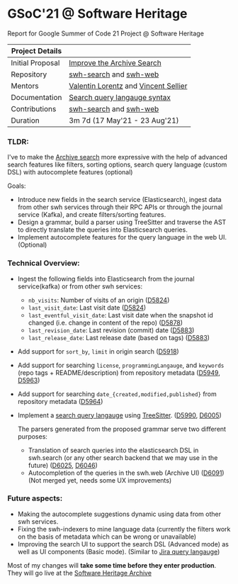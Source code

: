 # GSoC'21 @ Software Heritage
Report for Google Summer of Code 21 Project @ Software Heritage

| Project Details|  |
|---	|---	|
|Initial Proposal|  [Improve the Archive Search](https://docs.google.com/document/d/1pEpm7eHnTO3feNmCShuWkOCVFzo-9l2dMrja_OdjyO4/edit)|
|Repository|[swh-search](https://forge.softwareheritage.org/source/swh-search/) and [swh-web](https://forge.softwareheritage.org/source/swh-web/)|
|Mentors| [Valentin Lorentz](https://github.com/Progval) and [Vincent Sellier](https://github.com/vsellier)|
|Documentation|[Search query langauge syntax](https://docs.softwareheritage.org/devel/swh-search/query-language.html)|
|Contributions| [swh-search](https://github.com/SoftwareHeritage/swh-search/commits?author=KShivendu) and [swh-web](https://github.com/SoftwareHeritage/swh-web/commits?author=KShivendu)|
|Duration| 3m 7d (17 May'21 - 23 Aug'21)|

### TLDR:
I've to make the [Archive search](http://archive.softwareheritage.org/) more expressive with the help of advanced search features like filters, sorting options, search query language (custom DSL) with autocomplete features (optional)

Goals:
- Introduce new fields in the search service (Elasticsearch), ingest data from other swh services through their RPC APIs or through the journal service (Kafka), and create filters/sorting features.
- Design a grammar, build a parser using TreeSitter and traverse the AST to directly translate the queries into Elasticsearch queries.
- Implement autocomplete features for the query language in the web UI. (Optional)

### Technical Overview:
- Ingest the following fields into Elasticsearch from the journal service(kafka) or from other swh services:
  - `nb_visits`: Number of visits of an origin ([D5824](https://forge.softwareheritage.org/D5824))
  - `last_visit_date`: Last visit date ([D5824](https://forge.softwareheritage.org/D5824))
  - `last_eventful_visit_date`: Last visit date when the snapshot id changed (i.e. change in content of the repo) ([D5878](https://forge.softwareheritage.org/D5878))
  - `last_revision_date`: Last revision (commit) date ([D5883](https://forge.softwareheritage.org/D5883))
  - `last_release_date`: Last release date (based on tags) ([D5883](https://forge.softwareheritage.org/D5883))

- Add support for `sort_by`, `limit` in origin search ([D5918](https://forge.softwareheritage.org/D5918))
- Add support for searching `license`, `programmingLangauge`, and `keywords` (repo tags + README/description) from repository metadata ([D5949](https://forge.softwareheritage.org/D5949), [D5963](https://forge.softwareheritage.org/D5963))
- Add support for searching `date_{created,modified,published}` from repository metadata ([D5964](https://forge.softwareheritage.org/D5964))
- Implement a [search query langauge](https://docs.softwareheritage.org/devel/swh-search/query-language.html) using [TreeSitter](https://tree-sitter.github.io/tree-sitter/). ([D5990](https://forge.softwareheritage.org/D5990), [D6005](https://forge.softwareheritage.org/D6005))
  
  The parsers generated from the proposed grammar serve two different purposes:
  - Translation of search queries into the elasticsearch DSL in swh.search (or any
  other search backend that we may use in the future) ([D6025](https://forge.softwareheritage.org/D6025), [D6046](https://forge.softwareheritage.org/D6046))
  - Autocompletion of the queries in the swh.web (Archive UI) ([D6091](https://forge.softwareheritage.org/D6091)) (Not merged yet, needs some UX improvements) 

### Future aspects:
- Making the autocomplete suggestions dynamic using data from other swh services.
- Fixing the swh-indexers to mine language data (currently the filters work on the basis of metadata which can be wrong or unavailable)
- Improving the search UI to support the search DSL (Advanced mode) as well as UI components (Basic mode). (Similar to [Jira query langauge](https://issues.apache.org/jira/browse/ZOOKEEPER-4345?jql=))


Most of my changes will **take some time before they enter production**.
They will go live at the [Software Heritage Archive](http://archive.softwareheritage.org/)

